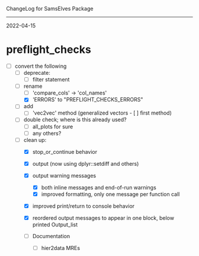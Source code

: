ChangeLog for SamsElves Package

--------------------------------------------------------------------------------

2022-04-15

# preflight_checks
- [ ] convert the following
  - [ ] deprecate:
    - [ ] filter statement
  - [ ] rename
    - [ ] 'compare_cols' -> 'col_names'
    - [x] 'ERRORS' to "PREFLIGHT_CHECKS_ERRORS"
  - [ ] add
    - [ ] 'vec2vec' method (generalized vectors - [ ] first method)
  - [ ] double check; where is this already used?
    - [ ] all_plots for sure 
    - [ ] any others?
    
  - [ ] clean up:
    - [x] stop_or_continue behavior
    - [x] output (now using dplyr::setdiff and others)
    - [x] output warning messages
      - [x] both inline messages and end-of-run warnings
      - [x] improved formatting, only one message per function call
    - [x] improved print/return to console behavior
    - [x] reordered output messages to appear in one block, below printed Output_list
    
    - [ ] Documentation
      - [ ] hier2data MREs
